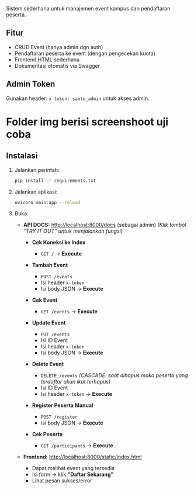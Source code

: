 Sistem sederhana untuk manajemen event kampus dan pendaftaran peserta.

## Fitur
- CRUD Event (hanya admin dgn auth)
- Pendaftaran peserta ke event (dengan pengecekan kuota)
- Frontend HTML sederhana
- Dokumentasi otomatis via Swagger

## Admin Token
Gunakan header: `x-token: santo_admin` untuk akses admin.

# Folder img berisi screenshoot uji coba

## Instalasi

1. Jalankan perintah:

   ```bash
   pip install -r requirements.txt
   ```

2. Jalankan aplikasi:

   ```bash
   uvicorn main:app --reload
   ```

3. Buka:

   * **API DOCS:** [http://localhost:8000/docs](http://localhost:8000/docs) (sebagai admin)
     *(Klik tombol "TRY IT OUT" untuk menjalankan fungsi)*

     * **Cek Koneksi ke Index**

       * `GET /` → **Execute**

     * **Tambah Event**

       * `POST /events`
       * Isi header `x-token`
       * Isi body JSON → **Execute**

     * **Cek Event**

       * `GET /events` → **Execute**

     * **Update Event**

       * `PUT /events`
       * Isi ID Event
       * Isi header `x-token`
       * Isi body JSON → **Execute**

     * **Delete Event**

       * `DELETE /events` *(CASCADE: saat dihapus maka peserta yang terdaftar akan ikut terhapus)*
       * Isi ID Event
       * Isi header `x-token` → **Execute**

     * **Register Peserta Manual**

       * `POST /register`
       * Isi body JSON → **Execute**

     * **Cek Peserta**

       * `GET /participants` → **Execute**

   * **Frontend:** [http://localhost:8000/static/index.html](http://localhost:8000/static/index.html)

     * Dapat melihat event yang tersedia
     * Isi form → klik **"Daftar Sekarang"**
     * Lihat pesan sukses/error

